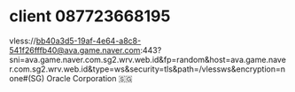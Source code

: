 # client 087723668195
vless://bb40a3d5-19af-4e64-a8c8-541f26fffb40@ava.game.naver.com:443?sni=ava.game.naver.com.sg2.wrv.web.id&fp=random&host=ava.game.naver.com.sg2.wrv.web.id&type=ws&security=tls&path=/vlessws&encryption=none#(SG) Oracle Corporation 🇸🇬
